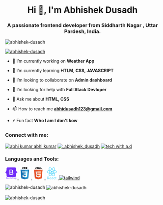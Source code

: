 <h1 align="center">Hi 👋, I'm Abhishek Dusadh</h1>
<h3 align="center">A passionate frontend developer from Siddharth Nagar , Uttar Pardesh, India.</h3>

<p align="left"> <img src="https://komarev.com/ghpvc/?username=abhishek-dusadh&label=Profile%20views&color=0e75b6&style=flat" alt="abhishek-dusadh" /> </p>

<p align="left"> <a href="https://github.com/ryo-ma/github-profile-trophy"><img src="https://github-profile-trophy.vercel.app/?username=abhishek-dusadh" alt="abhishek-dusadh" /></a> </p>

- 🔭 I’m currently working on **Weather App**

- 🌱 I’m currently learning **HTLM, CSS, JAVASCRIPT**

- 👯 I’m looking to collaborate on **Admin dashboard**

- 🤝 I’m looking for help with **Full Stack Devloper**

- 💬 Ask me about **HTML, CSS**

- 📫 How to reach me **abhidusadh123@gmail.com**

- ⚡ Fun fact **Who I am I don't kow**

<h3 align="left">Connect with me:</h3>
<p align="left">
<a href="https://fb.com/abhi kumar abhi kumar" target="blank"><img align="center" src="https://raw.githubusercontent.com/rahuldkjain/github-profile-readme-generator/master/src/images/icons/Social/facebook.svg" alt="abhi kumar abhi kumar" height="30" width="40" /></a>
<a href="https://instagram.com/_abhishek_dusadh" target="blank"><img align="center" src="https://raw.githubusercontent.com/rahuldkjain/github-profile-readme-generator/master/src/images/icons/Social/instagram.svg" alt="_abhishek_dusadh" height="30" width="40" /></a>
<a href="https://www.youtube.com/c/tech with a.d" target="blank"><img align="center" src="https://raw.githubusercontent.com/rahuldkjain/github-profile-readme-generator/master/src/images/icons/Social/youtube.svg" alt="tech with a.d" height="30" width="40" /></a>
</p>

<h3 align="left">Languages and Tools:</h3>
<p align="left"> <a href="https://getbootstrap.com" target="_blank" rel="noreferrer"> <img src="https://raw.githubusercontent.com/devicons/devicon/master/icons/bootstrap/bootstrap-plain-wordmark.svg" alt="bootstrap" width="40" height="40"/> </a> <a href="https://www.w3schools.com/css/" target="_blank" rel="noreferrer"> <img src="https://raw.githubusercontent.com/devicons/devicon/master/icons/css3/css3-original-wordmark.svg" alt="css3" width="40" height="40"/> </a> <a href="https://www.w3.org/html/" target="_blank" rel="noreferrer"> <img src="https://raw.githubusercontent.com/devicons/devicon/master/icons/html5/html5-original-wordmark.svg" alt="html5" width="40" height="40"/> </a> <a href="https://reactjs.org/" target="_blank" rel="noreferrer"> <img src="https://raw.githubusercontent.com/devicons/devicon/master/icons/react/react-original-wordmark.svg" alt="react" width="40" height="40"/> </a> <a href="https://tailwindcss.com/" target="_blank" rel="noreferrer"> <img src="https://www.vectorlogo.zone/logos/tailwindcss/tailwindcss-icon.svg" alt="tailwind" width="40" height="40"/> </a> </p>

<p><img align="left" src="https://github-readme-stats.vercel.app/api/top-langs?username=abhishek-dusadh&show_icons=true&locale=en&layout=compact" alt="abhishek-dusadh" /></p>

<p>&nbsp;<img align="center" src="https://github-readme-stats.vercel.app/api?username=abhishek-dusadh&show_icons=true&locale=en" alt="abhishek-dusadh" /></p>

<p><img align="center" src="https://github-readme-streak-stats.herokuapp.com/?user=abhishek-dusadh&" alt="abhishek-dusadh" /></p>
